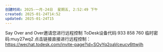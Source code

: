 ```yaml
---
创建时间: 2025-一月-24日  星期五, 2:52:49 下午
created: 2025-01-24T14:52
updated: 2025-01-24T15
---
```

Say Over and Over邀请您进行远程控制
ToDesk设备代码:933 858 760
临时密码:muy27wq2
点击链接直接进行远程控制：
https://wechat.todesk.com/invite-page?id=SOvYq2oaVceucv6ttwjlh